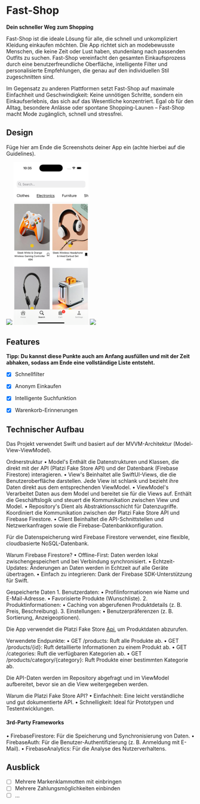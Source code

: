 # Fast-Shop

**Dein schneller Weg zum Shopping**

Fast-Shop ist die ideale Lösung für alle, die schnell und unkompliziert Kleidung einkaufen möchten. Die App richtet sich an modebewusste Menschen, die keine Zeit oder Lust haben, stundenlang nach passenden Outfits zu suchen. Fast-Shop vereinfacht den gesamten Einkaufsprozess durch eine benutzerfreundliche Oberfläche, intelligente Filter und personalisierte Empfehlungen, die genau auf den individuellen Stil zugeschnitten sind.

Im Gegensatz zu anderen Plattformen setzt Fast-Shop auf maximale Einfachheit und Geschwindigkeit: Keine unnötigen Schritte, sondern ein Einkaufserlebnis, das sich auf das Wesentliche konzentriert. Egal ob für den Alltag, besondere Anlässe oder spontane Shopping-Launen – Fast-Shop macht Mode zugänglich, schnell und stressfrei.


## Design
Füge hier am Ende die Screenshots deiner App ein (achte hierbei auf die Guidelines).

<p>
  <img src="./gifs/searching.gif" width="200">
  <img src="./img/SearchView.png" width="200">
  <img src="./img/Search.png" width="200">
</p>


## Features
<!-- Hier kommen alle Features rein, welche deine App bietet. -->

 **Tipp: Du kannst diese Punkte auch am Anfang ausfüllen und mit der Zeit abhaken, sodass am Ende eine vollständige Liste entsteht.** 

- [x] Schnellfilter
- [x] Anonym Einkaufen
- [x] Intelligente Suchfunktion
- [x] Warenkorb-Erinnerungen


## Technischer Aufbau

Das Projekt verwendet Swift und basiert auf der MVVM-Architektur (Model-View-ViewModel).

Ordnerstruktur
	•	Model's
Enthält die Datenstrukturen und Klassen, die direkt mit der API (Platzi Fake Store API) und der Datenbank (Firebase Firestore) interagieren.
	•	View's
Beinhaltet alle SwiftUI-Views, die die Benutzeroberfläche darstellen. Jede View ist schlank und bezieht ihre Daten direkt aus dem entsprechenden ViewModel.
	•	ViewModel's
Verarbeitet Daten aus dem Model und bereitet sie für die Views auf. Enthält die Geschäftslogik und steuert die Kommunikation zwischen View und Model.
	•	Repository's
Dient als Abstraktionsschicht für Datenzugriffe. Koordiniert die Kommunikation zwischen der Platzi Fake Store API und Firebase Firestore.
	•	Client
Beinhaltet die API-Schnittstellen und Netzwerkanfragen sowie die Firebase-Datenbankkonfiguration.


Für die Datenspeicherung wird Firebase Firestore verwendet, eine flexible, cloudbasierte NoSQL-Datenbank.

Warum Firebase Firestore?
	•	Offline-First: Daten werden lokal zwischengespeichert und bei Verbindung synchronisiert.
	•	Echtzeit-Updates: Änderungen an Daten werden in Echtzeit auf alle Geräte übertragen.
	•	Einfach zu integrieren: Dank der Firebase SDK-Unterstützung für Swift.

Gespeicherte Daten
	1.	Benutzerdaten:
	•	Profilinformationen wie Name und E-Mail-Adresse.
	•	Favorisierte Produkte (Wunschliste).
	2.	Produktinformationen:
	•	Caching von abgerufenen Produktdetails (z. B. Preis, Beschreibung).
	3.	Einstellungen:
	•	Benutzerpräferenzen (z. B. Sortierung, Anzeigeoptionen).

Die App verwendet die Platzi Fake Store [Api](https://fakeapi.platzi.com/en/rest/products/), um Produktdaten abzurufen.


Verwendete Endpunkte:
	•	GET /products: Ruft alle Produkte ab.
	•	GET /products/{id}: Ruft detaillierte Informationen zu einem Produkt ab.
	•	GET /categories: Ruft die verfügbaren Kategorien ab.
	•	GET /products/category/{category}: Ruft Produkte einer bestimmten Kategorie ab.

Die API-Daten werden im Repository abgefragt und im ViewModel aufbereitet, bevor sie an die View weitergegeben werden.

Warum die Platzi Fake Store API?
	•	Einfachheit: Eine leicht verständliche und gut dokumentierte API.
	•	Schnelligkeit: Ideal für Prototypen und Testentwicklungen.

#### 3rd-Party Frameworks
	
  •	FirebaseFirestore: Für die Speicherung und Synchronisierung von Daten.
	•	FirebaseAuth: Für die Benutzer-Authentifizierung (z. B. Anmeldung mit E-Mail).
	•	FirebaseAnalytics: Für die Analyse des Nutzerverhaltens.


## Ausblick

- [ ] Mehrere Markenklammotten mit einbringen
- [ ] Mehrere Zahlungsmöglichkeiten einbinden
- [ ] ...
